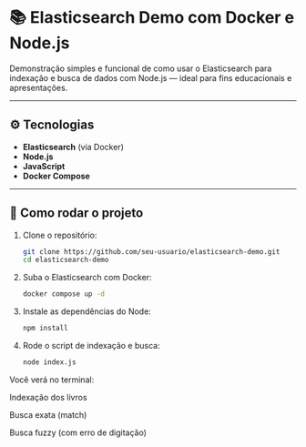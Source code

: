 # 📚 Elasticsearch Demo com Docker e Node.js

Demonstração simples e funcional de como usar o Elasticsearch para indexação e busca de dados com Node.js — ideal para fins educacionais e apresentações.

---

## ⚙️ Tecnologias

- **Elasticsearch** (via Docker)
- **Node.js**
- **JavaScript**
- **Docker Compose**

---

## 🚀 Como rodar o projeto

1. Clone o repositório:
    ```bash
    git clone https://github.com/seu-usuario/elasticsearch-demo.git
    cd elasticsearch-demo

2. Suba o Elasticsearch com Docker:
    ```bash
    docker compose up -d

3. Instale as dependências do Node:
    ```bash
    npm install

4. Rode o script de indexação e busca:
    ```bash
    node index.js

Você verá no terminal:

Indexação dos livros

Busca exata (match)

Busca fuzzy (com erro de digitação)
